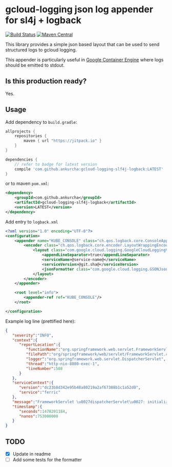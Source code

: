 # gcloud-logging json log appender for sl4j + logback
[![Build Status](https://travis-ci.org/ankurcha/gcloud-logging-slf4j-logback.svg?branch=master)](https://travis-ci.org/ankurcha/gcloud-logging-slf4j-logback)
[![Maven Central](https://maven-badges.herokuapp.com/maven-central/com.github.ankurcha/google-cloud-logging-logback-slf4j/badge.svg)](https://maven-badges.herokuapp.com/maven-central/com.github.ankurcha/google-cloud-logging-logback-slf4j)


This library provides a simple json based layout that can be used to send structured logs to gcloud logging.

This appender is particularly useful in [Google Container Engine](https://cloud.google.com/container-engine/)
where logs should be emitted to stdout.

## Is this production ready?

Yes.

## Usage

Add dependency to `build.gradle`:

```groovy
allprojects {
    repositories {
        maven { url "https://jitpack.io" }
    }
}

dependencies {
    // refer to badge for latest version
    compile 'com.github.ankurcha:gcloud-logging-slf4j-logback:LATEST'
}
```

or to maven `pom.xml`:

```xml
<dependency>
    <groupId>com.github.ankurcha</groupId>
	<artifactId>gcloud-logging-slf4j-logback</artifactId>
	<version>LATEST</version>
</dependency>
```

Add entry to `logback.xml`

```xml
<?xml version="1.0" encoding="UTF-8"?>
<configuration>
    <appender name="KUBE_CONSOLE" class="ch.qos.logback.core.ConsoleAppender">
        <encoder class="ch.qos.logback.core.encoder.LayoutWrappingEncoder">
            <layout class="com.google.cloud.logging.GoogleCloudLoggingV2Layout">
                <appendLineSeparator>true</appendLineSeparator>
                <serviceName>@service-name@</serviceName>
                <serviceVersion>@git.sha@</serviceVersion>
                <jsonFormatter class="com.google.cloud.logging.GSONJsonFormatter"/>
            </layout>
        </encoder>
    </appender>

    <root level="info">
        <appender-ref ref="KUBE_CONSOLE"/>
    </root>

</configuration>

```

Example log line (prettified here):

```json
{
   "severity":"INFO",
   "context":{
      "reportLocation":{
         "functionName":"org.springframework.web.servlet.FrameworkServlet.initServletBean",
         "filePath":"org/springframework/web/servlet/FrameworkServlet.class",
         "logger":"org.springframework.web.servlet.DispatcherServlet",
         "thread":"http-nio-8080-exec-1",
         "lineNumber":508
      }
   },
   "serviceContext":{
      "version":"dc23b8d342e95b48a80219a2af67388b1c1a52d0",
      "service":"ferric"
   },
   "message":"FrameworkServlet \u0027dispatcherServlet\u0027: initialization completed in 27 ms",
   "timestamp":{
      "seconds":1478201184,
      "nanos":753000000
   }
}
```

## TODO

* [x] Update in readme
* [ ] Add some tests for the formatter
